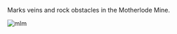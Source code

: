 Marks veins and rock obstacles in the Motherlode Mine.

![mlm](https://user-images.githubusercontent.com/2388657/39968829-2b153f26-56a1-11e8-80b6-4d2464ff4405.png)
